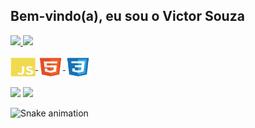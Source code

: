## Bem-vindo(a), eu sou o Victor Souza

 <div>
  <a href="https://github.com/Viktorhs">
  <img height="180em" src="https://github-readme-stats.vercel.app/api?username=Viktorhs&show_icons=true&theme=midnight-purple&include_all_commits=true&count_private=true"/>
  <img height="180em" src="https://github-readme-stats.vercel.app/api/top-langs/?username=Viktorhs&layout=compact&langs_count=6&theme=midnight-purple"/>
</div>
<div style="display: inline_block"><br>
  <img align="center" alt="Js" height="30" width="40" src="https://raw.githubusercontent.com/devicons/devicon/master/icons/javascript/javascript-plain.svg">
  <img align="center" alt="HTML" height="30" width="40" src="https://raw.githubusercontent.com/devicons/devicon/master/icons/html5/html5-original.svg">
  <img align="center" alt="CSS" height="30" width="40" src="https://raw.githubusercontent.com/devicons/devicon/master/icons/css3/css3-original.svg">
</div>
  <br>
<div> 
  <a href = "mailto:victor.hugo.gba@hotmail.com.br"><img src=https://img.shields.io/badge/-Outlook-%23359?style=for-the-badge&logo=MicrosoftOutlook&logoColor=white" target="_blank"></a>
  <a href="https://www.linkedin.com/in/victor-hugo-de-souza-9480031ab" target="_blank"><img src="https://img.shields.io/badge/-LinkedIn-%230077B5?style=for-the-badge&logo=linkedin&logoColor=white" target="_blank"></a> 
 
  ![Snake animation](https://github.com/Viktorhs/Viktorhs/blob/output/github-contribution-grid-snake.svg)

</div>
